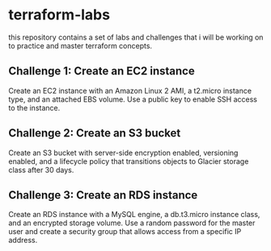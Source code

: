 # terraform-labs
this repository contains a set of labs and challenges that i will be working on to practice and master terraform concepts.

## Challenge 1: Create an EC2 instance
Create an EC2 instance with an Amazon Linux 2 AMI, a t2.micro instance type, and an attached EBS volume. Use a public key to enable SSH access to the instance.

## Challenge 2: Create an S3 bucket
Create an S3 bucket with server-side encryption enabled, versioning enabled, and a lifecycle policy that transitions objects to Glacier storage class after 30 days.

## Challenge 3: Create an RDS instance
Create an RDS instance with a MySQL engine, a db.t3.micro instance class, and an encrypted storage volume. Use a random password for the master user and create a security group that allows access from a specific IP address.